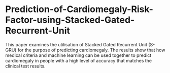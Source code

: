 # Prediction-of-Cardiomegaly-Risk-Factor-using-Stacked-Gated-Recurrent-Unit
This paper examines the utilisation of Stacked Gated Recurrent Unit (S-GRU) for the purpose of predicting cardiomegaly. The results show that how medical criteria and machine learning can be used together to predict cardiomegaly in people with a high level of accuracy that matches the clinical test results.
